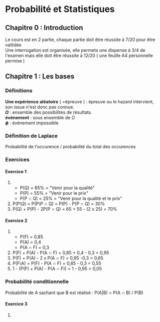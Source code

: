 # Probabilité et Statistiques
## Chapitre 0 : Introduction

Le cours est en 2 partie, chaque partie doit être réussite à 7/20 pour être valitdée  
Une interrogation est organisée, elle permets une dispense à 3/4 de l'examen mais elle doit être réussite à 12/20 ( une feuille A4 personnelle permise )

## Chapitre 1 : Les bases 

### Définitions

**Une expérience aléatoire** ( =épreuve ) : épreuve ou le hazard intervient, son issue n'est donc pas connue.  
**$\Omega$** : ensemble des possibilités de résultats.  
**événement** : sous ensemble de $\Omega$  
**$\phi$** : événement impossible 

### Définition de Laplace
Probabilité de l'occurence / probabilité du total des occurences

### Exercices
#### Exercice 1 

1. 
    * P(Q) = 65% = "Venir pour la qualité"
    * P(P) = 55% = "Venir pour le prix"
    * P(P $\cap$ Q) = 25% = "Venir pour la qualité et le prix"
2. P(P\\Q) = P(P\\P $\cap$ Q) = P(P) - P(P $\cap$ Q) = 30%
3. P(Q) + P(P) - 2P(P $\cap$ Q) = 65 + 55 - (2 x 25) = 70%

#### Exercice 2

1. 
    * P(F) = 0,85
    * P(A) = 0,4
    * P(A $\cap$ F) = 0,3
2. P(F) + P(A) - P(A $\cap$ F) = 0,85 + 0,4 - 0,3 = 0,95 
3. P(F) + P(A) - 2 x P(A $\cap$ F) = 0,95 -0,3 = 0,65
4. P(F\\A) = P(F) - P(A $\cap$ F) = 0,85 - 0,3 = 0,55
5. 1 - (P(F) + P(A) - P(A $\cap$ F)) = 1 - 0,95 = 0,05

### Probabilité conditionnelle 

Probabilité de A sachant que B est réalisé : P(A|B) = P(A $\cap$ B) / P(B)     

#### Exercice 3 

1.   